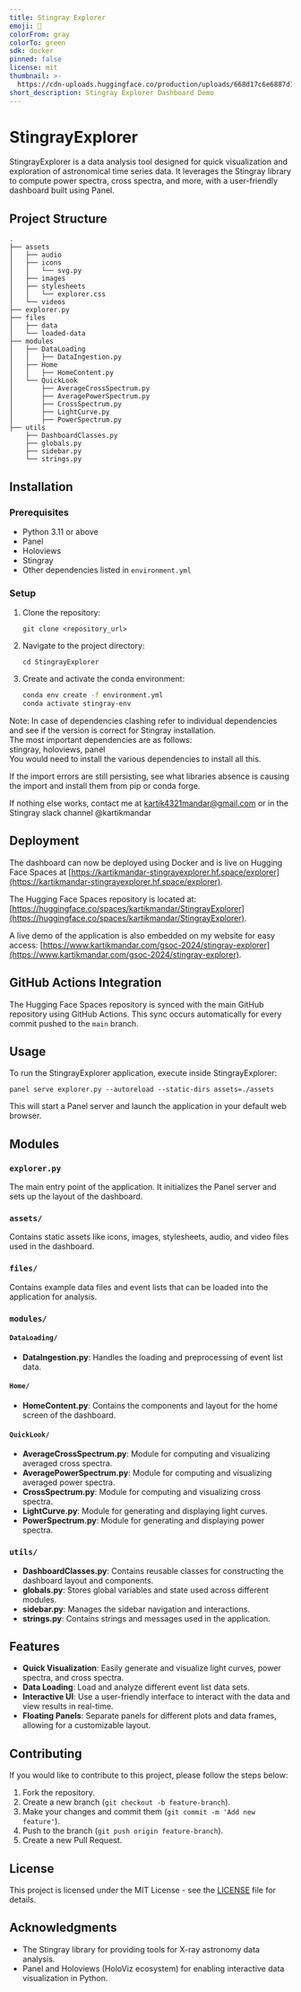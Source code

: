 ```yaml
---
title: Stingray Explorer
emoji: 🚀
colorFrom: gray
colorTo: green
sdk: docker
pinned: false
license: mit
thumbnail: >-
  https://cdn-uploads.huggingface.co/production/uploads/668d17c6e6887d1f6afde2a6/4q5lnlS6-eJ_JBh8tW3_I.png
short_description: Stingray Explorer Dashboard Demo
---
```

# StingrayExplorer

StingrayExplorer is a data analysis tool designed for quick visualization and exploration of astronomical time series data. It leverages the Stingray library to compute power spectra, cross spectra, and more, with a user-friendly dashboard built using Panel.

## Project Structure

```
.
├── assets
│   ├── audio
│   ├── icons
│   │   └── svg.py
│   ├── images
│   ├── stylesheets
│   │   └── explorer.css
│   └── videos
├── explorer.py
├── files
│   ├── data
│   └── loaded-data
├── modules
│   ├── DataLoading
│   │   ├── DataIngestion.py
│   ├── Home
│   │   ├── HomeContent.py
│   └── QuickLook
│       ├── AverageCrossSpectrum.py
│       ├── AveragePowerSpectrum.py
│       ├── CrossSpectrum.py
│       ├── LightCurve.py
│       ├── PowerSpectrum.py
├── utils
    ├── DashboardClasses.py
    ├── globals.py
    ├── sidebar.py
    └── strings.py
```

## Installation

### Prerequisites

- Python 3.11 or above
- Panel
- Holoviews
- Stingray
- Other dependencies listed in `environment.yml`

### Setup

1. Clone the repository:

    ```
    git clone <repository_url>
    ```

2. Navigate to the project directory:

    ```
    cd StingrayExplorer
    ```

3. Create and activate the conda environment:

    ```bash
    conda env create -f environment.yml
    conda activate stingray-env
    ```
Note: In case of dependencies clashing refer to individual dependencies and see if the version is correct for Stingray installation. \
The most important dependencies are as follows:\
stingray, holoviews, panel\
You would need to install the various dependencies to install all this. 

If the import errors are still persisting, see what libraries absence is causing the import and install them from pip or conda forge. 

If nothing else works, contact me at kartik4321mandar@gmail.com or in the Stingray slack channel @kartikmandar

## Deployment

The dashboard can now be deployed using Docker and is live on Hugging Face Spaces at [https://kartikmandar-stingrayexplorer.hf.space/explorer](https://kartikmandar-stingrayexplorer.hf.space/explorer).

The Hugging Face Spaces repository is located at: [https://huggingface.co/spaces/kartikmandar/StingrayExplorer](https://huggingface.co/spaces/kartikmandar/StingrayExplorer).

A live demo of the application is also embedded on my website for easy access: [https://www.kartikmandar.com/gsoc-2024/stingray-explorer](https://www.kartikmandar.com/gsoc-2024/stingray-explorer).

## GitHub Actions Integration

The Hugging Face Spaces repository is synced with the main GitHub repository using GitHub Actions. This sync occurs automatically for every commit pushed to the `main` branch.



## Usage

To run the StingrayExplorer application, execute inside StingrayExplorer:

```
panel serve explorer.py --autoreload --static-dirs assets=./assets
```

This will start a Panel server and launch the application in your default web browser.

## Modules

### `explorer.py`

The main entry point of the application. It initializes the Panel server and sets up the layout of the dashboard.

### `assets/`

Contains static assets like icons, images, stylesheets, audio, and video files used in the dashboard.

### `files/`

Contains example data files and event lists that can be loaded into the application for analysis.

### `modules/`

#### `DataLoading/`

- **DataIngestion.py**: Handles the loading and preprocessing of event list data.

#### `Home/`

- **HomeContent.py**: Contains the components and layout for the home screen of the dashboard.

#### `QuickLook/`

- **AverageCrossSpectrum.py**: Module for computing and visualizing averaged cross spectra.
- **AveragePowerSpectrum.py**: Module for computing and visualizing averaged power spectra.
- **CrossSpectrum.py**: Module for computing and visualizing cross spectra.
- **LightCurve.py**: Module for generating and displaying light curves.
- **PowerSpectrum.py**: Module for generating and displaying power spectra.

### `utils/`

- **DashboardClasses.py**: Contains reusable classes for constructing the dashboard layout and components.
- **globals.py**: Stores global variables and state used across different modules.
- **sidebar.py**: Manages the sidebar navigation and interactions.
- **strings.py**: Contains strings and messages used in the application.

## Features

- **Quick Visualization**: Easily generate and visualize light curves, power spectra, and cross spectra.
- **Data Loading**: Load and analyze different event list data sets.
- **Interactive UI**: Use a user-friendly interface to interact with the data and view results in real-time.
- **Floating Panels**: Separate panels for different plots and data frames, allowing for a customizable layout.

## Contributing

If you would like to contribute to this project, please follow the steps below:

1. Fork the repository.
2. Create a new branch (`git checkout -b feature-branch`).
3. Make your changes and commit them (`git commit -m 'Add new feature'`).
4. Push to the branch (`git push origin feature-branch`).
5. Create a new Pull Request.

## License

This project is licensed under the MIT License - see the [LICENSE](LICENSE) file for details.

## Acknowledgments

- The Stingray library for providing tools for X-ray astronomy data analysis.
- Panel and Holoviews (HoloViz ecosystem) for enabling interactive data visualization in Python.